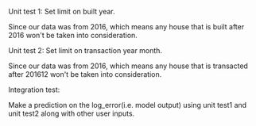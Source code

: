 Unit test 1: Set limit on built year. 

Since our data was from 2016, which means any house that is built after 2016 won't be taken into consideration.

Unit test 2: Set limit on transaction year month.

Since our data was from 2016, which means any house that is transacted after 201612 won't be taken into consideration.

Integration test:

Make a prediction on the log_error(i.e. model output) using unit test1 and unit test2 along with other user inputs.

